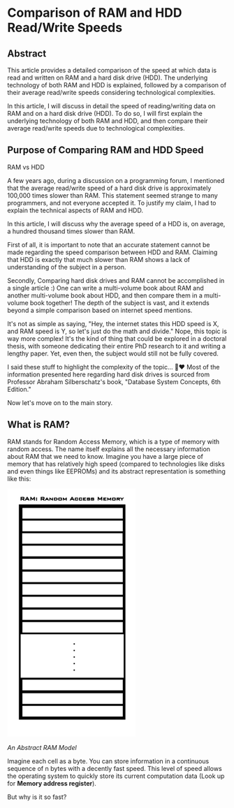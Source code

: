 # Comparison of RAM and HDD Read/Write Speeds

## Abstract

This article provides a detailed comparison of the speed at which data is read and written on RAM and a hard disk drive (HDD). The underlying technology of both RAM and HDD is explained, followed by a comparison of their average read/write speeds considering technological complexities.

In this article, I will discuss in detail the speed of reading/writing data on RAM and on a hard disk drive (HDD). To do so, I will first explain the underlying technology of both RAM and HDD, and then compare their average read/write speeds due to technological complexities.

## Purpose of Comparing RAM and HDD Speed

RAM vs HDD

A few years ago, during a discussion on a programming forum, I mentioned that the average read/write speed of a hard disk drive is approximately 100,000 times slower than RAM. This statement seemed strange to many programmers, and not everyone accepted it. To justify my claim, I had to explain the technical aspects of RAM and HDD. 

In this article, I will discuss why the average speed of a HDD is, on average, a hundred thousand times slower than RAM.

First of all, it is important to note that an accurate statement cannot be made regarding the speed comparison between HDD and RAM. Claiming that HDD is exactly that much slower than RAM shows a lack of understanding of the subject in a person.

Secondly, Comparing hard disk drives and RAM cannot be accomplished in a single article :) One can write a multi-volume book about RAM and another multi-volume book about HDD, and then compare them in a multi-volume book together! The depth of the subject is vast, and it extends beyond a simple comparison based on internet speed mentions.

It's not as simple as saying, "Hey, the internet states this HDD speed is X, and RAM speed is Y, so let's just do the math and divide." Nope, this topic is way more complex! It's the kind of thing that could be explored in a doctoral thesis, with someone dedicating their entire PhD research to it and writing a lengthy paper. Yet, even then, the subject would still not be fully covered.

I said these stuff to highlight the complexity of the topic... 😬❤️
Most of the information presented here regarding hard disk drives is sourced from Professor Abraham Silberschatz's book, "Database System Concepts, 6th Edition."


Now let's move on to the main story.


## What is RAM?

RAM stands for Random Access Memory, which is a type of memory with random access. The name itself explains all the necessary information about RAM that we need to know. Imagine you have a large piece of memory that has relatively high speed (compared to technologies like disks and even things like EEPROMs) and its abstract representation is something like this: 


![Abstract RAM schema](Files/Abstract_RAM_schema.png)

_An Abstract RAM Model_

Imagine each cell as a byte. You can store information in a continuous sequence of n bytes with a decently fast speed. This level of speed allows the operating system to quickly store its current computation data (Look up for **Memory address register**).

But why is it so fast?

